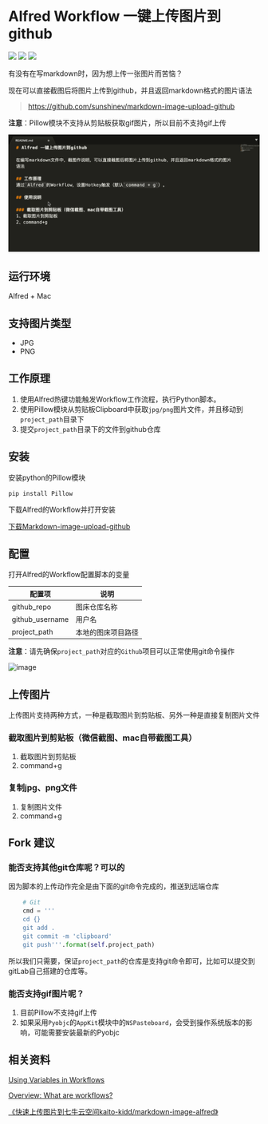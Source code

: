 
# Alfred Workflow 一键上传图片到github 
![](https://img.shields.io/badge/Mac-osx-brightgreen)
![](https://img.shields.io/badge/Alfred-workflow-brightgreen)
![](https://img.shields.io/badge/Markdown-Github-brightgreen)

有没有在写markdown时，因为想上传一张图片而苦恼？

现在可以直接截图后将图片上传到github，并且返回markdown格式的图片语法

> https://github.com/sunshinev/markdown-image-upload-github

**注意**：Pillow模块不支持从剪贴板获取gif图片，所以目前不支持gif上传

![image](https://github.com/sunshinev/remote_pics/raw/master/kapture-alfred.gif)

## 运行环境

Alfred + Mac  

## 支持图片类型
- JPG
- PNG

## 工作原理
1. 使用Alfred热键功能触发Workflow工作流程，执行Python脚本。
2. 使用Pillow模块从剪贴板Clipboard中获取`jpg/png`图片文件，并且移动到`project_path`目录下
3. 提交`project_path`目录下的文件到github仓库

## 安装

安装python的Pillow模块
```
pip install Pillow
```

下载Alfred的Workflow并打开安装

[下载Markdown-image-upload-github](https://github.com/sunshinev/markdown-image-upload-github/raw/master/alfred_workflow/Markdown%20image%20upload%20github.alfredworkflow)

## 配置
打开Alfred的Workflow配置脚本的变量

|     配置项      |        说明        |
|-----------------|--------------------|
| github_repo     | 图床仓库名称       |
| github_username | 用户名             |
| project_path    | 本地的图床项目路径 |

**注意**：请先确保`project_path`对应的`Github`项目可以正常使用git命令操作

![image](https://github.com/sunshinev/remote_pics/raw/master/kapture-alfred2.gif)


## 上传图片
上传图片支持两种方式，一种是截取图片到剪贴板、另外一种是直接复制图片文件

### 截取图片到剪贴板（微信截图、mac自带截图工具）
1. 截取图片到剪贴板
2. command+g

### 复制jpg、png文件

1. 复制图片文件
2. command+g

## Fork 建议
### 能否支持其他git仓库呢？可以的

因为脚本的上传动作完全是由下面的git命令完成的，推送到远端仓库

```python
    # Git
    cmd = '''
    cd {}
    git add .
    git commit -m 'clipboard'
    git push'''.format(self.project_path)
```
所以我们只需要，保证`project_path`的仓库是支持git命令即可，比如可以提交到gitLab自己搭建的仓库等。

### 能否支持gif图片呢？
1. 目前Pillow不支持gif上传
2. 如果采用`Pyobjc`的`AppKit`模块中的`NSPasteboard`，会受到操作系统版本的影响，可能需要安装最新的Pyobjc

## 相关资料
[Using Variables in Workflows](https://www.alfredapp.com/help/workflows/advanced/variables/)

[Overview: What are workflows?](https://www.alfredapp.com/help/workflows/)

[《快速上传图片到七牛云空间kaito-kidd/markdown-image-alfred》](https://github.com/kaito-kidd/markdown-image-alfred) 
